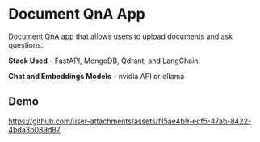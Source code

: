 # Document QnA App

Document QnA app that allows users to upload documents and ask questions.

**Stack Used** - FastAPI, MongoDB, Qdrant, and LangChain.

**Chat and Embeddings Models** - nvidia API or ollama

## Demo

https://github.com/user-attachments/assets/f15ae4b9-ecf5-47ab-8422-4bda3b089d87

